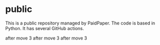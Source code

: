 # public

This is a public repository managed by PaidPaper. The code is based in Python. It has several GitHub actions.

after move 3
after move 3
after move 3
